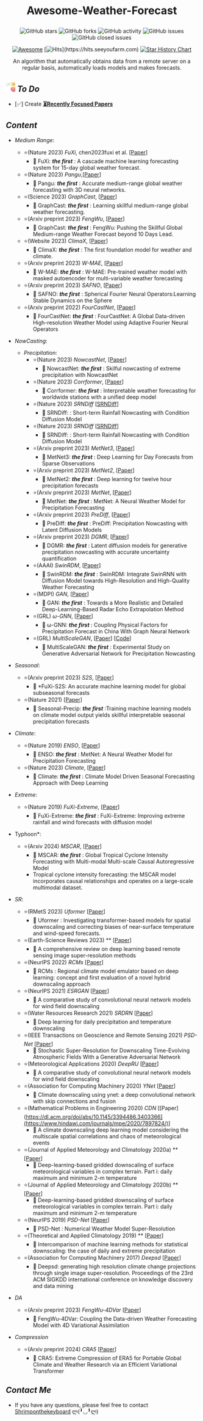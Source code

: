 # <p align=center>Awesome-Weather-Forecast</p>
<!--# <p align=center>`Awesome-Weather-Forecast`</p>-->
<div align=center>

<p>

 ![GitHub stars](https://img.shields.io/github/stars/zhengkai15/Awesome-Weather-Forecast.svg?color=red&style=for-the-badge)
 ![GitHub forks](https://img.shields.io/github/forks/zhengkai15/Awesome-Weather-Forecast.svg?style=for-the-badge)
 ![GitHub activity](https://img.shields.io/github/last-commit/zhengkai15/Awesome-Weather-Forecast?color=yellow&style=for-the-badge)
 ![GitHub issues](https://img.shields.io/github/issues/zhengkai15/Awesome-Weather-Forecast?style=for-the-badge)
 ![GitHub closed issues](https://img.shields.io/github/issues-closed/zhengkai15/Awesome-Weather-Forecast?color=inactive&style=for-the-badge)

 [![Awesome](https://cdn.rawgit.com/sindresorhus/awesome/d7305f38d29fed78fa85652e3a63e154dd8e8829/media/badge.svg)](https://github.com/sindresorhus/awesome)
 [![Hits](https://hits.seeyoufarm.com/api/count/incr/badge.svg?url=https%3A%2F%2Fgithub.com%2Fzhengkai15%2FAwesome-Weather-Forecast&count_bg=%23DD4B78&title_bg=%23555555&icon=jabber.svg&icon_color=%23E7E7E7&title=Hits(2024.02~)&edge_flat=false)](https://hits.seeyoufarm.com)
 [![Star History Chart](https://api.star-history.com/svg?repos=zhengkai15/Awesome-Weather-Forecast&type=Date)](https://star-history.com/#zhengkai15/Awesome-Weather-Forecast&Date)
</p>
An algorithm that automatically obtains data from a remote server on a regular basis, automatically loads models and makes forecasts.

<div align=left>

## *<img src="./pic/icon/to-do-list.png" width="25" /> To Do*
* [✅] Create [**⏳Recently Focused Papers**](https://github.com/zhengkai15/Awesome-Weather-Forecast/blob/main/%E2%8F%B3Recently%20Focused%20Papers.md)

## *Content*
* *Medium Range*:
  * ⭐(Nature 2023) *FuXi*, chen2023fuxi et al. [[Paper](https://www.nature.com/articles/s41612-023-00512-1)]
    * 🍬 FuXi: ***the first*** : A cascade machine learning forecasting system for 15-day global weather forecast.
  * ⭐(Nature 2023) *Pangu*,[[Paper](https://www.nature.com/articles/s41586-023-06185-3)]
    * 🍬 Pangu: ***the first*** : Accurate medium-range global weather forecasting with 3D neural networks.
  * ⭐(Science 2023) *GraphCast*, [[Paper](https://www.science.org/doi/10.1126/science.adi2336)]
    * 🍬 GraphCast: ***the first*** : Learning skillful medium-range global weather forecasting.
  * ⭐(Arxiv preprint 2023) *FengWu*, [[Paper](https://arxiv.org/abs/2304.02948)]
    * 🍬 GraphCast: ***the first*** : FengWu: Pushing the Skillful Global Medium-range Weather Forecast beyond 10 Days Lead.
  * ⭐(Website 2023) *ClimaX*, [[Paper](https://www.microsoft.com/en-us/research/group/autonomous-systems-group-robotics/articles/introducing-climax-the-first-foundation-model-for-weather-and-climate/)]
    * 🍬 ClimaX: ***the first*** : The first foundation model for weather and climate.
  * ⭐(Arxiv preprint 2023) *W-MAE*, [[Paper](https://arxiv.org/abs/2304.08754)]
    * 🍬 W-MAE: ***the first*** : W-MAE: Pre-trained weather model with masked autoencoder for multi-variable weather forecasting
  * ⭐(Arxiv preprint 2023) *SAFNO*, [[Paper](https://arxiv.org/pdf/2306.03838.pdf)]
    * 🍬 SAFNO: ***the first*** : Spherical Fourier Neural Operators:Learning Stable Dynamics on the Sphere
  * ⭐(Arxiv preprint 2022) *FourCastNet*, [[Paper](https://arxiv.org/abs/2202.11214)]
    * 🍬 FourCastNet: ***the first*** : FourCastNet: A Global Data-driven High-resolution Weather Model using Adaptive Fourier Neural Operators

* *NowCasting*:
  * *Precipitation*:
    * ⭐(Nature 2023) *NowcastNet*, [[Paper](https://www.nature.com/articles/s41586-023-06184-4)]
      * 🍬 NowcastNet: ***the first*** : Skilful nowcasting of extreme precipitation with NowcastNet
    * ⭐(Nature 2023) *Corrformer*, [[Paper](https://www.nature.com/articles/s42256-023-00667-9)]
      * 🍬 Corrformer: ***the first*** : Interpretable weather forecasting for worldwide stations with a unified deep model
    * ⭐(Nature 2023) *SRNDiff* [[SRNDiff](https://arxiv.org/pdf/2402.13737.pdf)] 
      * 🍬 SRNDiff: : Short-term Rainfall Nowcasting with Condition Diffusion Model
    * ⭐(Nature 2023) *SRNDiff* [[SRNDiff](https://arxiv.org/pdf/2402.13737.pdf)] 
      * 🍬 SRNDiff: : Short-term Rainfall Nowcasting with Condition Diffusion Model
    * ⭐(Arxiv preprint 2023) *MetNet3*, [[Paper](https://arxiv.org/abs/2306.06079)]
      * 🍬 MetNet3: ***the first*** : Deep Learning for Day Forecasts from Sparse Observations
    * ⭐(Arxiv preprint 2023) *MetNet2*, [[Paper](https://www.nature.com/articles/s41467-022-32483-x)]
      * 🍬 MetNet2: ***the first*** : Deep learning for twelve hour precipitation forecasts
    * ⭐(Arxiv preprint 2023) *MetNet*, [[Paper](https://arxiv.org/abs/2003.12140)]
      * 🍬 MetNet: ***the first*** : MetNet: A Neural Weather Model for Precipitation Forecasting
    * ⭐(Arxiv preprint 2023) *PreDiff*, [[Paper](https://arxiv.org/abs/2307.10422)]
      * 🍬 PreDiff: ***the first*** : PreDiff: Precipitation Nowcasting with Latent Diffusion Models
    * ⭐(Arxiv preprint 2023) *DGMR*, [[Paper](https://arxiv.org/abs/2304.12891)]
      * 🍬 DGMR: ***the first*** : Latent diffusion models for generative precipitation nowcasting with accurate uncertainty quantification
    * ⭐(AAAI) *SwinRDM*, [[Paper](https://ojs.aaai.org/index.php/AAAI/article/view/25105)]
      * 🍬 SwinRDM: ***the first*** : SwinRDM: Integrate SwinRNN with Diffusion Model towards High-Resolution and High-Quality Weather Forecasting
    * ⭐(MDPI) *GAN*, [[Paper](https://www.mdpi.com/2072-4292/14/1/24)]
      * 🍬 GAN: ***the first*** : Towards a More Realistic and Detailed Deep-Learning-Based Radar Echo Extrapolation Method
    * ⭐(GRL) *ω-GNN*, [[Paper](https://agupubs.onlinelibrary.wiley.com/doi/10.1029/2023GL106676)]
      * 🍬 ω-GNN: ***the first*** : Coupling Physical Factors for Precipitation Forecast in China With Graph Neural Network
    * ⭐(GRL) *MultiScaleGAN*, [[Paper](https://ieeexplore.ieee.org/document/9780397)] [[Code](https://github.com/luochuyao/MultiScaleGAN)]
      * 🍬 MultiScaleGAN: ***the first*** : Experimental Study on Generative Adversarial Network for Precipitation Nowcasting


* *Seasonal*:
  * ⭐(Arxiv preprint 2023) *S2S*, [[Paper](https://arxiv.org/abs/2312.09926)]
    * 🍬 *FuXi-S2S: An accurate machine learning model for global subseasonal forecasts
  * ⭐(Nature 2021) [[Paper](https://www.nature.com/articles/s43247-021-00225-4)]
    * 🍬 Seasonal-Precip: ***the first*** :Training machine learning models on climate model output yields skillful interpretable seasonal precipitation forecasts

* *Climate*:
  * ⭐(Nature 2019) *ENSO*, [[Paper](https://www.nature.com/articles/s41586-019-1559-7)]
    * 🍬 ENSO: ***the first*** : MetNet: A Neural Weather Model for Precipitation Forecasting
  * ⭐(Nature 2023) *Climate*,  [[Paper](https://arxiv.org/pdf/2302.10480.pdf)] 
    * 🍬 Climate: ***the first*** : Climate Model Driven Seasonal Forecasting Approach with Deep Learning

* *Extreme*:
  * ⭐(Nature 2019) *FuXi-Extreme*, [[Paper](https://arxiv.org/abs/2310.19822)]
    * 🍬 FuXi-Extreme: ***the first*** : FuXi-Extreme: Improving extreme rainfall and wind forecasts with diffusion model
* Typhoon*:
  * ⭐(Arxiv 2024) *MSCAR*, [[Paper](https://arxiv.org/abs/2402.13270)]
    * 🍬 MSCAR: ***the first*** : Global Tropical Cyclone Intensity Forecasting with Multi-modal Multi-scale Causal Autoregressive Model
    * Tropical cyclone intensity forecasting: the MSCAR model incorporates causal relationships and operates on a large-scale multimodal dataset.

* *SR*:
  * ⭐(RMetS 2023) *Uformer* [[Paper](https://rmets.onlinelibrary.wiley.com/doi/abs/10.1002/qj.4596)]
    * 🍬 Uformer : Investigating transformer-based models for spatial downscaling and correcting biases of near-surface temperature and wind-speed forecasts.
  * ⭐(Earth-Science Reviews 2023) ** [[Paper](https://www.sciencedirect.com/science/article/pii/S0012825222001945)]
    * 🍬 A comprehensive review on deep learning based remote sensing image super-resolution methods
  * ⭐(NeurIPS 2022) *RCMs* [[Paper](https://link.springer.com/article/10.1007/s00382-022-06343-9)]
    * 🍬 RCMs : Regional climate model emulator based on deep learning: concept and first evaluation of a novel hybrid downscaling approach
  * ⭐(NeurIPS 2021) *ESRGAN* [[Paper](https://www.climatechange.ai/papers/neurips2021/17)]
    * 🍬 A comparative study of convolutional neural network models for wind field downscaling
  * ⭐(Water Resources Research 2021) *SRDRN* [[Paper](https://agupubs.onlinelibrary.wiley.com/doi/abs/10.1029/2020WR029308)]
    * 🍬 Deep learning for daily precipitation and temperature downscaling
  * ⭐(IEEE Transactions on Geoscience and Remote Sensing 2021) *PSD-Net* [[Paper](https://ieeexplore.ieee.org/document/9246532)]
    * 🍬 Stochastic Super-Resolution for Downscaling Time-Evolving Atmospheric Fields With a Generative Adversarial Network
  * ⭐(Meteorological Applications 2020) *DeepRU* [[Paper](https://rmets.onlinelibrary.wiley.com/doi/abs/10.1002/met.1961)]
    * 🍬 A comparative study of convolutional neural network models for wind field downscaling
  * ⭐(Association for Computing Machinery 2020) *YNet* [[Paper](https://dl.acm.org/doi/abs/10.1145/3394486.3403366)]
    * 🍬 Climate downscaling using ynet: a deep convolutional network with skip connections and fusion
  * ⭐(Mathematical Problems in Engineering 2020) *CDN* [[Paper](https://dl.acm.org/doi/abs/10.1145/3394486.3403366](https://www.hindawi.com/journals/mpe/2020/7897824/)]
    * 🍬 A climate downscaling deep learning model considering the multiscale spatial correlations and chaos of meteorological events
  * ⭐(Journal of Applied Meteorology and Climatology 2020a) ** [[Paper](https://journals.ametsoc.org/view/journals/apme/59/12/jamc-d-20-0057.1.xml)]
    * 🍬 Deep-learning-based gridded downscaling of surface meteorological variables in complex terrain. Part i: daily maximum and minimum 2-m temperature
  * ⭐(Journal of Applied Meteorology and Climatology 2020b) ** [[Paper](https://journals.ametsoc.org/view/journals/apme/59/12/jamc-d-20-0058.1.xml)]
    * 🍬 Deep-learning-based gridded downscaling of surface meteorological variables in complex terrain. Part i: daily maximum and minimum 2-m temperature
  * ⭐(NeurIPS 2019) *PSD-Net* [[Paper](https://ml4physicalsciences.github.io/2019/files/NeurIPS_ML4PS_2019_75.pdf)]
    * 🍬 PSD-Net : Numerical Weather Model Super-Resolution
  * ⭐(Theoretical and Applied Climatology 2019) ** [[Paper](https://link.springer.com/article/10.1007/s00704-018-2613-3)]
    * 🍬 Intercomparison of machine learning methods for statistical downscaling: the case of daily and extreme precipitation
  * ⭐(Association for Computing Machinery 2017) *Deepsd* [[Paper](https://doi.org/10.1145/3097983.3098004)]
    * 🍬 Deepsd: generating high resolution climate change projections through single image super-resolution. Proceedings of the 23rd ACM SIGKDD international conference on knowledge discovery and data mining

* *DA*
  * ⭐(Arxiv preprint 2023) *FengWu-4DVar* [[Paper](https://arxiv.org/abs/2312.12455)]
    * 🍬 FengWu-4DVar: Coupling the Data-driven Weather Forecasting Model with 4D Variational Assimilation

* *Compression*
  * ⭐(Arxiv preprint 2024) *CRA5*  [[Paper](https://arxiv.org/abs/2405.03376)]
    * 🍬 CRA5: Extreme Compression of ERA5 for Portable Global Climate and Weather Research via an Efficient Variational Transformer

[//]: # ([*Contact Me*]&#40;#head7&#41;)

## <span id="head7"> *Contact Me* </span>
* If you have any questions, please feel free to contact [Shrimponthekeyboard](https://zhengkai15.github.io/) ლ(╹◡╹ლ)
